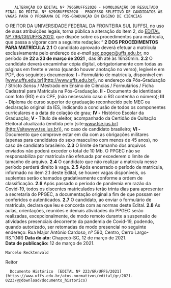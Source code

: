         ALTERAÇÃO DO EDITAL Nº 796GRUFFS2020 - HOMOLOGAÇÃO DO RESULTADO FINAL DO EDITAL Nº 629GRUFFS2020 - PROCESSO SELETIVO DE CANDIDATOS ÀS VAGAS PARA O PROGRAMA DE PÓS-GRADUAÇÃO EM ENSINO DE CIÊNCIAS  

 O REITOR DA UNIVERSIDADE FEDERAL DA FRONTEIRA SUL (UFFS), no uso de suas atribuições legais, torna pública a alteração do item 2, do [EDITAL Nº 796/GR/UFFS/2020](https://www.uffs.edu.br/atos-normativos/edital/gr/2020-0796), que dispõe sobre os procedimentos para matrícula, que passa a vigorar com a seguinte redação: “ **2 DOS PROCEDIMENTOS PARA MATRÍCULA** **2.1**  O candidato aprovado deverá efetuar a matrícula exclusivamente pelo endereço de *e-mail*  sec.ppgec@uffs.edu.br, no período de **22 a 23 de março de 2021** , das 8h até às 16h30min. **2.2**  O candidato deverá encaminhar cópia digital, obrigatoriamente com todas as páginas em frente e verso (quando houver anotação no verso), legível e em PDF, dos seguintes documentos: **I -**  Formulário de matrícula, disponível em [www.uffs.edu.br](http://www.uffs.edu.br/), no endereço da Pós-Graduação / Stricto *Sensu*  / Mestrado em Ensino de Ciências / Formulários / Ficha Cadastral para Matrícula na Pós-Graduação. **II -**  Documento de identidade com foto (RG) e do CPF, (não necessário caso o RG contenha o número); **III -**  Diploma de curso superior de graduação reconhecido pelo MEC ou declaração original da IES, indicando a conclusão de todos os componentes curriculares e a data de colação de grau; **IV -**  Histórico Escolar da Graduação; **V -**  Título de eleitor, acompanhado da Certidão de Quitação Eleitoral atualizada (emitida pelo [site:www.tse.jus.br](http://sitewww.tse.jus.br)), no caso de candidato brasileiro; **VI -**  Documento que comprove estar em dia com as obrigações militares (apenas para candidatos do sexo masculino com menos de 45 anos), no caso de candidato brasileiro. **2.3**  O limite de tamanho dos arquivos enviados não poderá exceder o total de 10 Mb. O PPGEC não se responsabiliza por matrícula não efetuada por excederem o limite de tamanho de arquivo. **2.4**  O candidato que não realizar a matrícula nesse período perderá direito à vaga. **2.5**  Após encerrado o período de matrícula, informado no item 2.1 deste Edital, se houver vagas disponíveis, os suplentes serão chamados gradativamente conforme a ordem de classificação. **2.6**  Após passado o período de pandemia em razão da Covid-19, todos os discentes matriculados terão trinta dias para apresentar a secretaria do PPGEC, a documentação original a fim de que possam ser conferidos e autenticados. **2.7**  O candidato, ao enviar o formulário de matrícula, declara que leu e concorda com as normas deste Edital. **2.8**  As aulas, orientações, reuniões e demais atividades do PPGEC serão realizadas, excepcionalmente, de modo remoto durante a suspensão de atividades presenciais decorrente da pandemia de Covid-19, podendo, quando autorizado, ser retomadas de modo presencial no seguinte endereço: Rua Major Antônio Cardoso, nº 590, Centro, Cerro Largo-RS.”(NR)        **Data do ato:** Chapecó-SC, 12 de março de 2021.   
 **Data de publicação:**  12 de março de 2021. 

    Marcelo Recktenvald   
 Reitor 

      Documento Histórico  [EDITAL Nº 223/GR/UFFS/2021](https://www.uffs.edu.br/atos-normativos/edital/gr/2021-0223/@@download/documento_historico)     
      